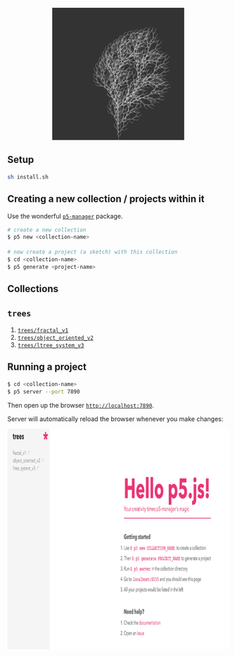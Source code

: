 <p align="center">
    <img src="img/ltree.png" style="height: 300px;">
</p>

## Setup

```bash
sh install.sh
```

## Creating a new collection / projects within it

Use the wonderful [`p5-manager`](https://www.npmjs.com/package/p5-manager) package.

```bash
# create a new collection
$ p5 new <collection-name>

# now create a project (a sketch) with this collection
$ cd <collection-name>
$ p5 generate <project-name>
```

## Collections

## `trees`

1. [`trees/fractal_v1`](https://editor.p5js.org/fractal/sketches/rJdsWG-JV)
1. [`trees/object_oriented_v2`](https://editor.p5js.org/fractal/sketches/ry9hOz-1V)
1. [`trees/ltree_system_v3`](https://editor.p5js.org/fractal/sketches/B1xFGWfkN)

## Running a project

```bash
$ cd <collection-name>
$ p5 server --port 7890
```

Then open up the browser [`http://localhost:7890`](http://localhost:7890).

Server will automatically reload the browser whenever you make changes:

<p align="center">
    <img src="img/collection_view.png" style="height: 500px;">
</p>

